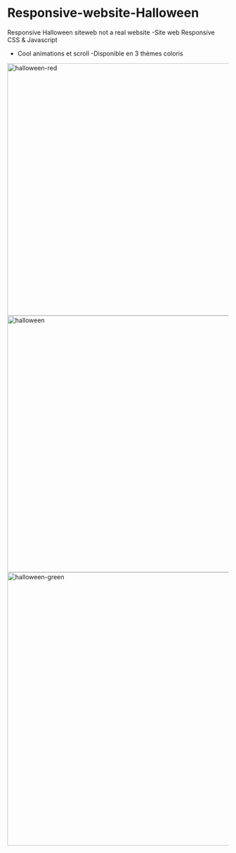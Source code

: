 # Responsive-website-Halloween
Responsive Halloween siteweb not a real website
-Site web Responsive CSS & Javascript
- Cool animations et scroll
-Disponible en 3 thèmes coloris
<img width="575" alt="halloween-red" src="https://user-images.githubusercontent.com/75976059/139272212-91199b81-d35d-4d7a-9225-57116777ca26.PNG">
<img width="585" alt="halloween" src="https://user-images.githubusercontent.com/75976059/139272767-f22077a8-3b83-45e5-a8a5-c99084fbc550.PNG">
<img width="623" alt="halloween-green" src="https://user-images.githubusercontent.com/75976059/139228230-d9e42b25-fee4-4b82-8157-4e8bf2390158.PNG">

